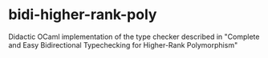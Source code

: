# bidi-higher-rank-poly
Didactic OCaml implementation of the type checker described in "Complete and Easy Bidirectional Typechecking for Higher-Rank Polymorphism"
